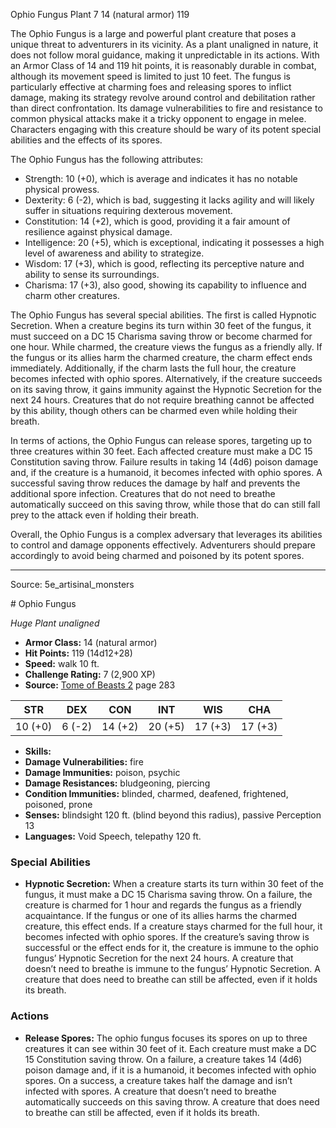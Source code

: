<MonsterName/>Ophio Fungus</MonsterName>
<CreatureType/>Plant</CreatureType>
<CR/>7</CR>
<AC/>14 (natural armor)</AC>
<HP/>119</HP>
<summary>The Ophio Fungus is a large and powerful plant creature that poses a unique threat to adventurers in its vicinity. As a plant unaligned in nature, it does not follow moral guidance, making it unpredictable in its actions. With an Armor Class of 14 and 119 hit points, it is reasonably durable in combat, although its movement speed is limited to just 10 feet. The fungus is particularly effective at charming foes and releasing spores to inflict damage, making its strategy revolve around control and debilitation rather than direct confrontation. Its damage vulnerabilities to fire and resistance to common physical attacks make it a tricky opponent to engage in melee. Characters engaging with this creature should be wary of its potent special abilities and the effects of its spores.</summary>

<detail>

The Ophio Fungus has the following attributes: 
- Strength: 10 (+0), which is average and indicates it has no notable physical prowess.
- Dexterity: 6 (-2), which is bad, suggesting it lacks agility and will likely suffer in situations requiring dexterous movement.
- Constitution: 14 (+2), which is good, providing it a fair amount of resilience against physical damage.
- Intelligence: 20 (+5), which is exceptional, indicating it possesses a high level of awareness and ability to strategize.
- Wisdom: 17 (+3), which is good, reflecting its perceptive nature and ability to sense its surroundings.
- Charisma: 17 (+3), also good, showing its capability to influence and charm other creatures.

The Ophio Fungus has several special abilities. The first is called Hypnotic Secretion. When a creature begins its turn within 30 feet of the fungus, it must succeed on a DC 15 Charisma saving throw or become charmed for one hour. While charmed, the creature views the fungus as a friendly ally. If the fungus or its allies harm the charmed creature, the charm effect ends immediately. Additionally, if the charm lasts the full hour, the creature becomes infected with ophio spores. Alternatively, if the creature succeeds on its saving throw, it gains immunity against the Hypnotic Secretion for the next 24 hours. Creatures that do not require breathing cannot be affected by this ability, though others can be charmed even while holding their breath.

In terms of actions, the Ophio Fungus can release spores, targeting up to three creatures within 30 feet. Each affected creature must make a DC 15 Constitution saving throw. Failure results in taking 14 (4d6) poison damage and, if the creature is a humanoid, it becomes infected with ophio spores. A successful saving throw reduces the damage by half and prevents the additional spore infection. Creatures that do not need to breathe automatically succeed on this saving throw, while those that do can still fall prey to the attack even if holding their breath. 

Overall, the Ophio Fungus is a complex adversary that leverages its abilities to control and damage opponents effectively. Adventurers should prepare accordingly to avoid being charmed and poisoned by its potent spores.</detail>



---

Source: 5e_artisinal_monsters

<statblock>
# Ophio Fungus

*Huge* *Plant* *unaligned*

- **Armor Class:** 14 (natural armor)
- **Hit Points:** 119 (14d12+28)
- **Speed:** walk 10 ft.
- **Challenge Rating:** 7 (2,900 XP)
- **Source:** [Tome of Beasts 2](https://koboldpress.com/kpstore/product/tome-of-beasts-2-for-5th-edition) page 283

| STR | DEX | CON | INT | WIS | CHA |
| --- | --- | --- | --- | --- | --- |
| 10 (+0) | 6 (-2) | 14 (+2) | 20 (+5) | 17 (+3) | 17 (+3) |

- **Skills:** 
- **Damage Vulnerabilities:** fire
- **Damage Immunities:** poison, psychic
- **Damage Resistances:** bludgeoning, piercing
- **Condition Immunities:** blinded, charmed, deafened, frightened, poisoned, prone
- **Senses:** blindsight 120 ft. (blind beyond this radius), passive Perception 13
- **Languages:** Void Speech, telepathy 120 ft.

### Special Abilities

- **Hypnotic Secretion:** When a creature starts its turn within 30 feet of the fungus, it must make a DC 15 Charisma saving throw. On a failure, the creature is charmed for 1 hour and regards the fungus as a friendly acquaintance. If the fungus or one of its allies harms the charmed creature, this effect ends. If a creature stays charmed for the full hour, it becomes infected with ophio spores. If the creature’s saving throw is successful or the effect ends for it, the creature is immune to the ophio fungus’ Hypnotic Secretion for the next 24 hours. A creature that doesn’t need to breathe is immune to the fungus’ Hypnotic Secretion. A creature that does need to breathe can still be affected, even if it holds its breath.

### Actions

- **Release Spores:** The ophio fungus focuses its spores on up to three creatures it can see within 30 feet of it. Each creature must make a DC 15 Constitution saving throw. On a failure, a creature takes 14 (4d6) poison damage and, if it is a humanoid, it becomes infected with ophio spores. On a success, a creature takes half the damage and isn’t infected with spores. A creature that doesn’t need to breathe automatically succeeds on this saving throw. A creature that does need to breathe can still be affected, even if it holds its breath.


</statblock>


